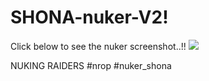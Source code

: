 # SHONA-nuker-V2!
Click below to see the nuker screenshot..!!
<img src="https://user-images.githubusercontent.com/94025815/149727302-f2c044cf-eb37-40c0-8066-9b5007a6220d.png"/>

NUKING RAIDERS 
#nrop #nuker_shona
